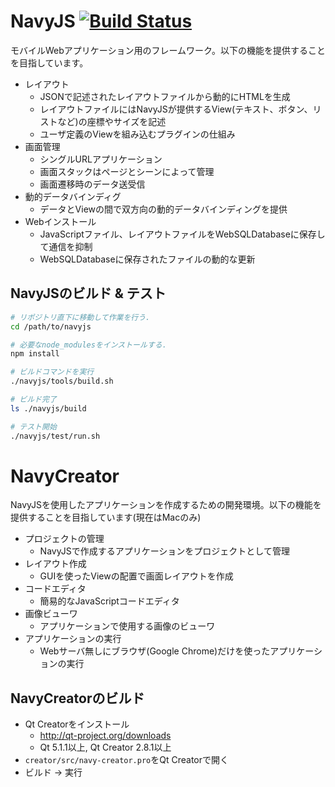 # NavyJS [![Build Status](https://travis-ci.org/h13i32maru/navyjs.png?branch=master)](https://travis-ci.org/h13i32maru/navyjs)
モバイルWebアプリケーション用のフレームワーク。以下の機能を提供することを目指しています。
- レイアウト
  - JSONで記述されたレイアウトファイルから動的にHTMLを生成
  - レイアウトファイルにはNavyJSが提供するView(テキスト、ボタン、リストなど)の座標やサイズを記述
  - ユーザ定義のViewを組み込むプラグインの仕組み
- 画面管理
  - シングルURLアプリケーション
  - 画面スタックはページとシーンによって管理
  - 画面遷移時のデータ送受信
- 動的データバインディグ
  - データとViewの間で双方向の動的データバインディングを提供
- Webインストール
  - JavaScriptファイル、レイアウトファイルをWebSQLDatabaseに保存して通信を抑制
  - WebSQLDatabaseに保存されたファイルの動的な更新

## NavyJSのビルド & テスト

```sh
# リポジトリ直下に移動して作業を行う.
cd /path/to/navyjs

# 必要なnode_modulesをインストールする.
npm install

# ビルドコマンドを実行
./navyjs/tools/build.sh

# ビルド完了
ls ./navyjs/build

# テスト開始
./navyjs/test/run.sh
```

# NavyCreator
NavyJSを使用したアプリケーションを作成するための開発環境。以下の機能を提供することを目指しています(現在はMacのみ)
- プロジェクトの管理
  - NavyJSで作成するアプリケーションをプロジェクトとして管理
- レイアウト作成
  - GUIを使ったViewの配置で画面レイアウトを作成
- コードエディタ
  - 簡易的なJavaScriptコードエディタ
- 画像ビューワ
  - アプリケーションで使用する画像のビューワ
- アプリケーションの実行
  - Webサーバ無しにブラウザ(Google Chrome)だけを使ったアプリケーションの実行

## NavyCreatorのビルド
- Qt Creatorをインストール
  - http://qt-project.org/downloads
  - Qt 5.1.1以上, Qt Creator 2.8.1以上
- ``creator/src/navy-creator.pro``をQt Creatorで開く
- ビルド -> 実行

